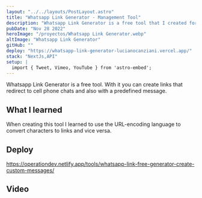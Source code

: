 ```yaml
---
layout: "../../layouts/PostLayout.astro"
title: "Whatsapp Link Generator - Management Tool"
description: "Whatsapp Link Generator is a free tool that I created for my Operation Dev website. With it you can create links that redirect to cell phone chats and also with a predefined message."
pubDate: "Nov 28 2022"
heroImage: "/proyectos/Whatsapp Link Generator.webp"
altImage: "Whatsapp Link Generator"
gitHub: ""
deploy: "https://whatsapp-link-generator-lucianocanziani.vercel.app/"
stack: "NextJs,API"
setup: |
  import { Tweet, Vimeo, YouTube } from 'astro-embed';
---
```


Whatsapp Link Generator is a free tool. With it you can create links that redirect to cell phone chats and also with a predefined message.

## What I learned

When creating this tool I learned to use the URL-encoding language to convert characters to links and vice versa.

## Deploy

https://operationdev.netlify.app/tools/whatsapp-link-free-generator-create-custom-messages/

## Video

<YouTube id="https://www.youtube.com/watch?v=HIlm4MBFCWU&ab_channel=OperationDev" />
